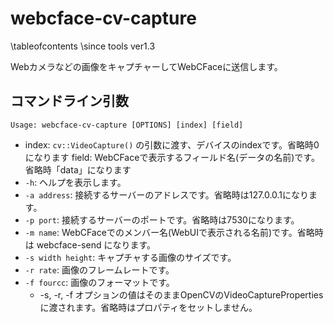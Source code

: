 # webcface-cv-capture

\tableofcontents
\since tools ver1.3

Webカメラなどの画像をキャプチャーしてWebCFaceに送信します。

## コマンドライン引数
```
Usage: webcface-cv-capture [OPTIONS] [index] [field]
```
* index: `cv::VideoCapture()` の引数に渡す、デバイスのindexです。省略時0になります
 field: WebCFaceで表示するフィールド名(データの名前)です。省略時「data」になります
* `-h`: ヘルプを表示します。
* `-a address`: 接続するサーバーのアドレスです。省略時は127.0.0.1になります。
* `-p port`: 接続するサーバーのポートです。省略時は7530になります。
* `-m name`: WebCFaceでのメンバー名(WebUIで表示される名前)です。省略時は webcface-send になります。
* `-s width height`: キャプチャする画像のサイズです。
* `-r rate`: 画像のフレームレートです。
* `-f fourcc`: 画像のフォーマットです。
    * -s, -r, -f オプションの値はそのままOpenCVのVideoCapturePropertiesに渡されます。省略時はプロパティをセットしません。
